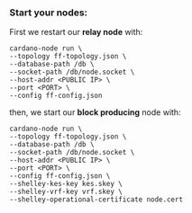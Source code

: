 ### Start your nodes:

First we restart our __relay node__ with:

    cardano-node run \
    --topology ff-topology.json \
    --database-path /db \
    --socket-path /db/node.socket \
    --host-addr <PUBLIC IP> \
    --port <PORT> \
    --config ff-config.json

then, we start our __block producing__ node with:

    cardano-node run \
    --topology ff-topology.json \
    --database-path /db \
    --socket-path /db/node.socket \
    --host-addr <PUBLIC IP> \
    --port <PORT> \
    --config ff-config.json \
    --shelley-kes-key kes.skey \
    --shelley-vrf-key vrf.skey \
    --shelley-operational-certificate node.cert

